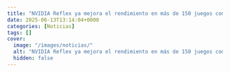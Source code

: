 ```yaml
---
title: "NVIDIA Reflex ya mejora el rendimiento en más de 150 juegos compatibles"
date: 2025-06-13T13:14:04+0000
categories: [Noticias]
tags: []
cover:
  image: "/images/noticias/"
  alt: "NVIDIA Reflex ya mejora el rendimiento en más de 150 juegos compatibles"
  hidden: false
---
```



